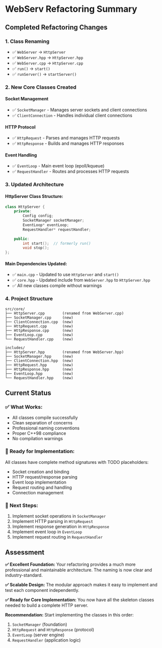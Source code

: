 # WebServ Refactoring Summary

## Completed Refactoring Changes

### 1. **Class Renaming**
- ✅ `WebServer` → `HttpServer`
- ✅ `WebServer.hpp` → `HttpServer.hpp`
- ✅ `WebServer.cpp` → `HttpServer.cpp`
- ✅ `run()` → `start()`
- ✅ `runServer()` → `startServer()`

### 2. **New Core Classes Created**

#### Socket Management
- ✅ `SocketManager` - Manages server sockets and client connections
- ✅ `ClientConnection` - Handles individual client connections

#### HTTP Protocol
- ✅ `HttpRequest` - Parses and manages HTTP requests
- ✅ `HttpResponse` - Builds and manages HTTP responses

#### Event Handling
- ✅ `EventLoop` - Main event loop (epoll/kqueue)
- ✅ `RequestHandler` - Routes and processes HTTP requests

### 3. **Updated Architecture**

#### HttpServer Class Structure:
```cpp
class HttpServer {
    private:
        Config config;
        SocketManager socketManager;
        EventLoop* eventLoop;
        RequestHandler* requestHandler;
        
    public:
        int start();  // formerly run()
        void stop();
};
```

#### Main Dependencies Updated:
- ✅ `main.cpp` - Updated to use `HttpServer` and `start()`
- ✅ `core.hpp` - Updated include from `WebServer.hpp` to `HttpServer.hpp`
- ✅ All new classes compile without warnings

### 4. **Project Structure**

```
src/core/
├── HttpServer.cpp        (renamed from WebServer.cpp)
├── SocketManager.cpp     (new)
├── ClientConnection.cpp  (new)
├── HttpRequest.cpp       (new)
├── HttpResponse.cpp      (new)
├── EventLoop.cpp         (new)
└── RequestHandler.cpp    (new)

includes/
├── HttpServer.hpp        (renamed from WebServer.hpp)
├── SocketManager.hpp     (new)
├── ClientConnection.hpp  (new)
├── HttpRequest.hpp       (new)
├── HttpResponse.hpp      (new)
├── EventLoop.hpp         (new)
└── RequestHandler.hpp    (new)
```

## Current Status

### ✅ **What Works:**
- All classes compile successfully
- Clean separation of concerns
- Professional naming conventions
- Proper C++98 compliance
- No compilation warnings

### 🔧 **Ready for Implementation:**
All classes have complete method signatures with TODO placeholders:
- Socket creation and binding
- HTTP request/response parsing
- Event loop implementation
- Request routing and handling
- Connection management

### 🎯 **Next Steps:**
1. Implement socket operations in `SocketManager`
2. Implement HTTP parsing in `HttpRequest`
3. Implement response generation in `HttpResponse`
4. Implement event loop in `EventLoop`
5. Implement request routing in `RequestHandler`

## Assessment

**✅ Excellent Foundation:** Your refactoring provides a much more professional and maintainable architecture. The naming is now clear and industry-standard.

**✅ Scalable Design:** The modular approach makes it easy to implement and test each component independently.

**✅ Ready for Core Implementation:** You now have all the skeleton classes needed to build a complete HTTP server.

**Recommendation:** Start implementing the classes in this order:
1. `SocketManager` (foundation)
2. `HttpRequest` and `HttpResponse` (protocol)  
3. `EventLoop` (server engine)
4. `RequestHandler` (application logic)
